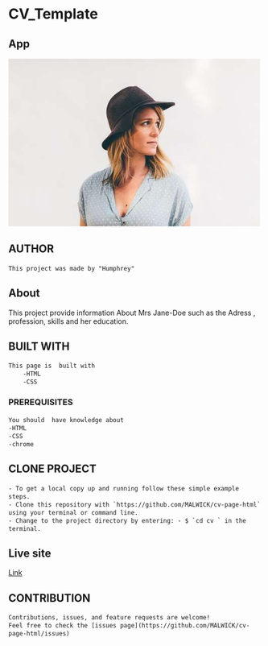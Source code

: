 # CV_Template

## App

![avarta](/assets/styles/images/avatar_hat.png)

## AUTHOR

    This project was made by "Humphrey"

## About

This project provide information About Mrs Jane-Doe such as the Adress , profession, skills and her education.

## BUILT WITH

    This page is  built with
        -HTML
        -CSS

### PREREQUISITES

    You should  have knowledge about
    -HTML
    -CSS
    -chrome

## CLONE PROJECT

    - To get a local copy up and running follow these simple example steps.
    - Clone this repository with `https://github.com/MALWICK/cv-page-html` using your terminal or command line.
    - Change to the project directory by entering: - $ `cd cv ` in the terminal.

## Live site

[Link](https://malwick.github.io/cv-page-html/)

## CONTRIBUTION

    Contributions, issues, and feature requests are welcome!
    Feel free to check the [issues page](https://github.com/MALWICK/cv-page-html/issues)
